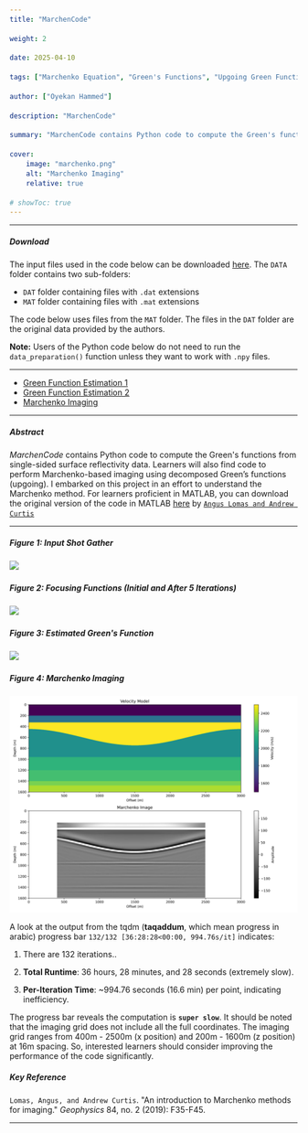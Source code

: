 ```yaml
---
title: "MarchenCode"

weight: 2

date: 2025-04-10

tags: ["Marchenko Equation", "Green's Functions", "Upgoing Green Function", "Downgoing Green Function", "Focusing Functions"]

author: ["Oyekan Hammed"]

description: "MarchenCode"

summary: "MarchenCode contains Python code to compute the Green's functions from single-sided surface reflectivity data. It also contains code to perform Marchenko-based imaging using decomposed Green’s functions (upgoing)." 

cover:
    image: "marchenko.png"
    alt: "Marchenko Imaging"
    relative: true

# showToc: true
---
```


---

##### Download <br>

<!--The input files used in the codes below can be downloaded here. The `DATA` folder contains 2 sub-folders, `DAT` folder which contain `.dat` extension files and `MAT` folder which contains `.mat` extension files. The codes below used the files in the MAT folder. Files in the DAT folder are the original data provided by original authors. There's absolutely no need for users of the python codes below to run the `data_prepration()` function in the code unless they want to work with `.npy` files. -->

The input files used in the code below can be downloaded [here](goal.com). The `DATA` folder contains two sub-folders:  
- `DAT` folder containing files with `.dat` extensions  
- `MAT` folder containing files with `.mat` extensions  

The code below uses files from the `MAT` folder. The files in the `DAT` folder are the original data provided by the authors.  

**Note:** Users of the Python code below do not need to run the `data_preparation()` function unless they want to work with `.npy` files.  

---

+ [Green Function Estimation 1](/projects/project3/Marchenko.py)
+ [Green Function Estimation 2](/projects/project3/Marchenko2.py)
+ [Marchenko Imaging](/projects/project3/Marchenko_Imaging.py)

---

##### Abstract

*MarchenCode* contains Python code to compute the Green's functions from single-sided surface reflectivity data. Learners will also find code to perform Marchenko-based imaging using decomposed Green’s functions (upgoing). I embarked on this project in an effort to understand the Marchenko method. For learners proficient in MATLAB, you can download the original version of the code in MATLAB [here](https://wiki.seg.org/wiki/Software:Marchenko_for_imaging) by [`Angus Lomas and Andrew Curtis`](https://www.geos.ed.ac.uk/~acurtis/assets/Lomas_Curtis_Geop_March_2019.pdf)

---

##### Figure 1: Input Shot Gather

![](marchenko1.png)

##### Figure 2: Focusing Functions (Initial and After 5 Iterations)

![](marchenko2.png)

##### Figure 3: Estimated Green's Function

![](marchenko3.png)

##### Figure 4: Marchenko Imaging

![](marchenko4.png)

A look at the output from the tqdm (**taqaddum**, which mean progress in arabic) progress bar `132/132 [36:28:28<00:00, 994.76s/it]` indicates:

1. There are 132 iterations..

2. **Total Runtime**: 36 hours, 28 minutes, and 28 seconds (extremely slow).

3. **Per-Iteration Time**: ~994.76 seconds (16.6 min) per point, indicating inefficiency.

The progress bar reveals the computation is **`super slow`**. It should be noted that the imaging grid does not include all the full coordinates. The imaging grid ranges from 400m - 2500m (x position) and 200m - 1600m (z position) at 16m spacing. So, interested learners should consider improving the performance of the code significantly.


##### Key Reference

`Lomas, Angus, and Andrew Curtis`. "An introduction to Marchenko methods for imaging." *Geophysics* 84, no. 2 (2019): F35-F45.

---
